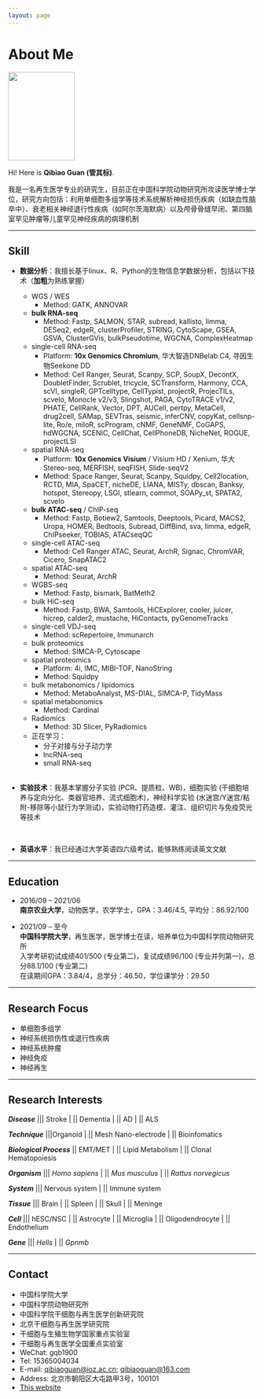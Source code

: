 ```yaml
---
layout: page
---
```


# About Me

<img src="https://mushan-guan.github.io/guanqibiao.jpg" class="floatpic" width = 135 height = 180>

Hi! Here is **Qibiao Guan (管其标)**.

我是一名再生医学专业的研究生，目前正在中国科学院动物研究所攻读医学博士学位，研究方向包括：利用单细胞多组学等技术系统解析神经损伤疾病（如缺血性脑卒中）、衰老相关神经退行性疾病（如阿尔茨海默病）以及颅骨骨缝早闭、第四脑室罕见肿瘤等儿童罕见神经疾病的病理机制<br>

------

## Skill

- **数据分析**：我擅长基于linux、R、Python的生物信息学数据分析，包括以下技术（**加粗**为熟练掌握）
  - WGS / WES
    - Method: GATK, ANNOVAR
  - **bulk RNA-seq**
    - Method: Fastp, SALMON, STAR, subread, kallisto, limma, DESeq2, edgeR, clusterProfiler, STRING, CytoScape, GSEA, GSVA, ClusterGVis, bulkPseudotime, WGCNA, ComplexHeatmap
  - single-cell RNA-seq
    - Platform: **10x Genomics Chromium**, 华大智造DNBelab C4, 寻因生物Seekone DD
    - Method: Cell Ranger, Seurat, Scanpy, SCP, SoupX, DecontX, DoubletFinder, Scrublet, tricycle, SCTransform, Harmony, CCA, scVI, singleR, GPTcelltype, CellTypist, projectR, ProjecTILs, scvelo, Monocle v2/v3, Slingshot, PAGA, CytoTRACE v1/v2, PHATE, CellRank, Vector, DPT, AUCell, pertpy, MetaCell, drug2cell, SAMap, SEVTras, seismic, inferCNV, copyKat, cellsnp-lite, Ro/e, miloR, scProgram, cNMF, GeneNMF, CoGAPS, hdWGCNA, SCENIC, CellChat, CellPhoneDB, NicheNet, ROGUE, projectLSI
  - spatial RNA-seq
    - Platform: **10x Genomics Visium** / Visium HD / Xenium, 华大Stereo-seq, MERFISH, seqFISH, Slide-seqV2
    - Method: Space Ranger, Seurat, Scanpy, Squidpy, Cell2location, RCTD, MIA, SpaCET, nicheDE, LIANA, MISTy, dbscan, Banksy, hotspot, Stereopy, LSGI, stlearn, commot, SOAPy_st, SPATA2, scvelo
  - **bulk ATAC-seq** / ChIP-seq
    - Method: Fastp, Botiew2, Samtools, Deeptools, Picard, MACS2, Uropa, HOMER, Bedtools, Subread, DiffBind, sva, limma, edgeR, ChIPseeker, TOBIAS, ATACseqQC
  - single-cell ATAC-seq
    - Method: Cell Ranger ATAC, Seurat, ArchR, Signac, ChromVAR, Cicero, SnapATAC2
  - spatial ATAC-seq
    - Method: Seurat, ArchR
  - WGBS-seq
    - Method: Fastp, bismark, BatMeth2
  - bulk HiC-seq
    - Method: Fastp, BWA, Samtools, HiCExplorer, cooler, juicer, hicrep, calder2, mustache, HiContacts, pyGenomeTracks
  - single-cell VDJ-seq
    - Method: scRepertoire, Immunarch
  - bulk proteomics
    - Method: SIMCA-P, Cytoscape
  - spatial proteomics
    - Platform: 4i, IMC, MIBI-TOF, NanoString
    - Method: Squidpy
  - bulk metabonomics / lipidomics
    - Method: MetaboAnalyst, MS-DIAL, SIMCA-P, TidyMass
  - spatial metabonomics
    - Method: Cardinal
  - Radiomics
    - Method: 3D Slicer, PyRadiomics
  - 正在学习：
    - 分子对接与分子动力学
    - lncRNA-seq
    - small RNA-seq


  <br>

- **实验技术**：我基本掌握分子实验 (PCR、提质粒、WB)，细胞实验 (干细胞培养与定向分化、类器官培养、流式细胞术)，神经科学实验 (水迷宫/Y迷宫/粘附-移除等小鼠行为学测试)，实验动物打药造模、灌注、组织切片与免疫荧光等技术

  <br>

- **英语水平**：我已经通过大学英语四六级考试，能够熟练阅读英文文献

------

## Education

- 2016/09 – 2021/06<br>**南京农业大学**，动物医学，农学学士，GPA：3.46/4.5, 平均分：86.92/100

  

- 2021/09 – 至今<br>**中国科学院大学**，再生医学，医学博士在读，培养单位为中国科学院动物研究所<br>入学考研初试成绩401/500 (专业第二)，复试成绩96/100 (专业并列第一)，总分88.1/100 (专业第二)<br>在读期间GPA：3.84/4，总学分：46.50，学位课学分：29.50

---

## Research Focus

- 单细胞多组学
- 神经系统损伤性或退行性疾病
- 神经系统肿瘤
- 神经免疫
- 神经再生

---

## Research Interests

***Disease*** ||| Stroke | || Dementia | || AD | || ALS

***Technique*** |||Organoid | || Mesh Nano-electrode | || Bioinfomatics

***Biological Process*** || EMT/MET | || Lipid Metabolism | || Clonal Hematopoiesis

***Organism*** ||| *Homo sapiens* | || *Mus musculus* | || *Rattus norvegicus*

***System*** ||| Nervous system | || Immune system

***Tissue*** ||| Brain | || Spleen | || Skull | || Meninge

***Cell*** ||| hESC/NSC | || Astrocyte | || Microglia | || Oligodendrocyte | || Endothelium

***Gene*** ||| *Hells* | || *Gpnmb*

------

## Contact

- 中国科学院大学
- 中国科学院动物研究所
- 中国科学院干细胞与再生医学创新研究院
- 北京干细胞与再生医学研究院
- 干细胞与生殖生物学国家重点实验室
- 干细胞与再生医学全国重点实验室
- WeChat: gqb1900
- Tel: 15365004034
- E-mail: qibiaoguan@ioz.ac.cn; qibiaoguan@163.com
- Address: 北京市朝阳区大屯路甲3号，100101
- [This website](https://github.com/mushan-guan/mushan-guan.github.io)

<br>

